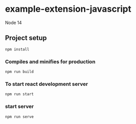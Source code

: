 # example-extension-javascript
Node 14

## Project setup
```
npm install
```

### Compiles and minifies for production
```
npm run build
```

### To start react development server
```
npm run start
```

### start server
```
npm run serve
```